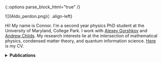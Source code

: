 {::options parse_block_html="true" /}

<div markdown = "1">
![](Aldo_perdon.png){: .align-left}

Hi! My name is Connor. I'm a second year physics PhD student at the University of Maryland, College Park. I work with [Alexey Gorshkov][gorshkov] and [Andrew Childs][achilds]. My research interests lie at the intersection of mathematical physics, condensed matter theory, and quantum information science. [Here][CV] is my CV. </div>


<script type="text/javascript">
	var arxiv_authorid = "0000-0001-9727-6967";
	var arxiv_format = "arxiv";
</script>
<script type="text/javascript" src="https://arxiv.org/js/myarticles.js"></script>

<details>
<summary markdown="0"><b>Publications</b></summary>

**See my [Google Scholar][google-scholar], [arXiv][arxiv]**

<div id="arxivfeed"></div>

*Not included:* My senior thesis, ["Equivariant de Rham Cohomology, Integration, and Localization: A Whirlwind Tour"][thesis]
</details>

[google-scholar]: https://scholar.google.com/citations?user=Mratg9YAAAAJ&hl=en
[arxiv]: https://arxiv.org/search/quant-ph?searchtype=author&query=Mooney,+T+C
[gorshkov]: https://jqi.umd.edu/people/alexey-gorshkov
[achilds]: https://www.cs.umd.edu/~amchilds/
[thesis]: https://connor-mooney.github.io/assets/docs/Senior_Thesis.pdf
[CV]: https://connor-mooney.github.io/assets/curriculumvitae.pdf
